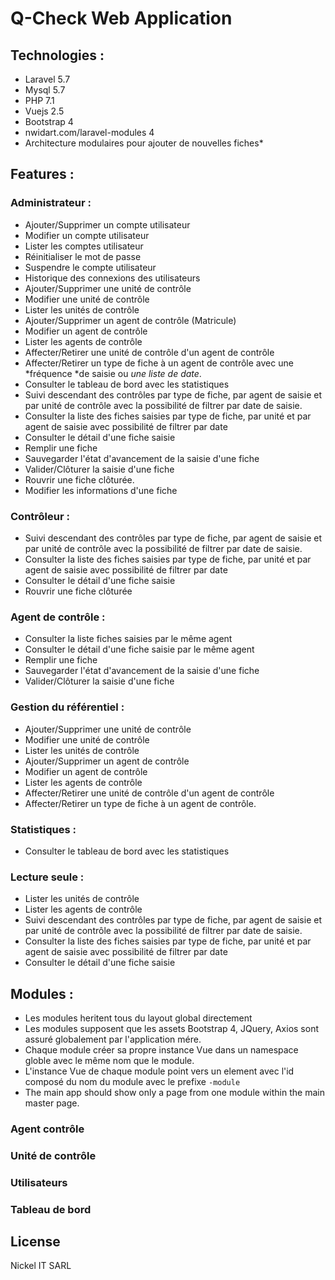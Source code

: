 # Q-Check Web Application
## Technologies :
- Laravel 5.7
- Mysql 5.7
- PHP 7.1
- Vuejs 2.5
- Bootstrap 4
- nwidart.com/laravel-modules 4
- Architecture modulaires pour ajouter de nouvelles fiches*

## Features :
### Administrateur :

* Ajouter/Supprimer un compte utilisateur
* Modifier un compte utilisateur
* Lister les comptes utilisateur
* Réinitialiser le mot de passe
* Suspendre le compte utilisateur
* Historique des connexions des utilisateurs
* Ajouter/Supprimer une unité de contrôle
* Modifier une unité de contrôle
* Lister les unités de contrôle
* Ajouter/Supprimer un agent de contrôle (Matricule)
* Modifier un agent de contrôle
* Lister les agents de contrôle
* Affecter/Retirer une unité de contrôle d'un agent de contrôle
* Affecter/Retirer un type de fiche à un agent de contrôle avec une *fréquence *de saisie ou *une liste de date*.
* Consulter le tableau de bord avec les statistiques
* Suivi descendant des contrôles par type de fiche, par agent de saisie et par unité de contrôle avec la possibilité de filtrer par date de saisie.
* Consulter la liste des fiches saisies par type de fiche, par unité et par agent de saisie avec possibilité de filtrer par date
* Consulter le détail d'une fiche saisie
* Remplir une fiche
* Sauvegarder l'état d'avancement de la saisie d'une fiche
* Valider/Clôturer la saisie d'une fiche
* Rouvrir une fiche clôturée.
* Modifier les informations d'une fiche

### Contrôleur :

* Suivi descendant des contrôles par type de fiche, par agent de saisie et par unité de contrôle avec la possibilité de filtrer par date de saisie.
* Consulter la liste des fiches saisies par type de fiche, par unité et par agent de saisie avec possibilité de filtrer par date
* Consulter le détail d'une fiche saisie
* Rouvrir une fiche clôturée

### Agent de contrôle :

* Consulter la liste fiches saisies par le même agent
* Consulter le détail d'une fiche saisie par le même agent
* Remplir une fiche
* Sauvegarder l'état d'avancement de la saisie d'une fiche
* Valider/Clôturer la saisie d'une fiche

### Gestion du référentiel :

* Ajouter/Supprimer une unité de contrôle
* Modifier une unité de contrôle
* Lister les unités de contrôle
* Ajouter/Supprimer un agent de contrôle
* Modifier un agent de contrôle
* Lister les agents de contrôle
* Affecter/Retirer une unité de contrôle d'un agent de contrôle
* Affecter/Retirer un type de fiche à un agent de contrôle.

### Statistiques :

* Consulter le tableau de bord avec les statistiques

### Lecture seule :

* Lister les unités de contrôle
* Lister les agents de contrôle
* Suivi descendant des contrôles par type de fiche, par agent de saisie et par unité de contrôle avec la possibilité de filtrer par date de saisie.
* Consulter la liste des fiches saisies par type de fiche, par unité et par agent de saisie avec possibilité de filtrer par date
* Consulter le détail d'une fiche saisie

## Modules :
- Les modules heritent tous du layout global directement
- Les modules supposent que les assets Bootstrap 4, JQuery, Axios sont assuré globalement par l'application mére.
- Chaque module créer sa propre instance Vue dans un namespace globle avec le même nom que le module.
- L'instance Vue de chaque module point vers un element avec l'id composé du nom du module avec le prefixe `-module`
- The main app should show only a page from one module within the main master page.

### Agent contrôle
### Unité de contrôle
### Utilisateurs
### Tableau de bord

## License

Nickel IT SARL